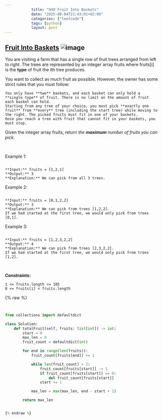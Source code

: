 ```yaml
---
            title: "940 Fruit Into Baskets"
            date: "2025-08-04T21:43:01+02:00"
            categories: ["leetcode"]
            tags: [python]
            layout: post
---
```

            
## [Fruit Into Baskets](https://leetcode.com/problems/fruit-into-baskets) ![image](https://img.shields.io/badge/Difficulty-Medium-orange)

You are visiting a farm that has a single row of fruit trees arranged from left to right. The trees are represented by an integer array fruits where fruits[i] is the **type** of fruit the ith tree produces.

You want to collect as much fruit as possible. However, the owner has some strict rules that you must follow:

	You only have **two** baskets, and each basket can only hold a **single type** of fruit. There is no limit on the amount of fruit each basket can hold.
	Starting from any tree of your choice, you must pick **exactly one fruit** from **every** tree (including the start tree) while moving to the right. The picked fruits must fit in one of your baskets.
	Once you reach a tree with fruit that cannot fit in your baskets, you must stop.

Given the integer array fruits, return *the **maximum** number of fruits you can pick*.

 

Example 1:

```

**Input:** fruits = [1,2,1]
**Output:** 3
**Explanation:** We can pick from all 3 trees.

```

Example 2:

```

**Input:** fruits = [0,1,2,2]
**Output:** 3
**Explanation:** We can pick from trees [1,2,2].
If we had started at the first tree, we would only pick from trees [0,1].

```

Example 3:

```

**Input:** fruits = [1,2,3,2,2]
**Output:** 4
**Explanation:** We can pick from trees [2,3,2,2].
If we had started at the first tree, we would only pick from trees [1,2].

```

 

**Constraints:**

	1 <= fruits.length <= 105
	0 <= fruits[i] < fruits.length

{% raw %}


```python


from collections import defaultdict

class Solution:
    def totalFruit(self, fruits: list[int]) -> int:
        start = 0
        max_len = 0
        fruit_count = defaultdict(int)

        for end in range(len(fruits)):
            fruit_count[fruits[end]] += 1

            while len(fruit_count) > 2:
                fruit_count[fruits[start]] -= 1
                if fruit_count[fruits[start]] == 0:
                    del fruit_count[fruits[start]]
                start += 1

            max_len = max(max_len, end - start + 1)

        return max_len


{% endraw %}
